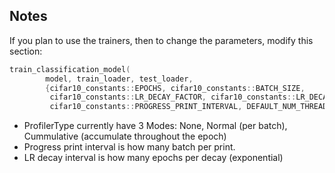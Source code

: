 ## Notes
If you plan to use the trainers, then to change the parameters, modify this section:
```c
train_classification_model(
        model, train_loader, test_loader,
        {cifar10_constants::EPOCHS, cifar10_constants::BATCH_SIZE,
         cifar10_constants::LR_DECAY_FACTOR, cifar10_constants::LR_DECAY_INTERVAL,
         cifar10_constants::PROGRESS_PRINT_INTERVAL, DEFAULT_NUM_THREADS, ProfilerType::NORMAL});
```
- ProfilerType currently have 3 Modes: None, Normal (per batch), Cummulative (accumulate throughout the epoch)
- Progress print interval is how many batch per print.
- LR decay interval is how many epochs per decay (exponential)
